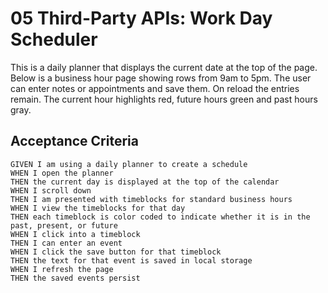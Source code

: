 # 05 Third-Party APIs: Work Day Scheduler
This is a daily planner that displays the current date at the top of the page.  Below is a business hour page showing rows from 9am to 5pm.  The user can enter notes or appointments and save them.  On reload the entries remain.  The current hour highlights red, future hours green and past hours gray.


## Acceptance Criteria

```
GIVEN I am using a daily planner to create a schedule
WHEN I open the planner
THEN the current day is displayed at the top of the calendar
WHEN I scroll down
THEN I am presented with timeblocks for standard business hours
WHEN I view the timeblocks for that day
THEN each timeblock is color coded to indicate whether it is in the past, present, or future
WHEN I click into a timeblock
THEN I can enter an event
WHEN I click the save button for that timeblock
THEN the text for that event is saved in local storage
WHEN I refresh the page
THEN the saved events persist
```


  
